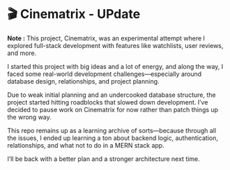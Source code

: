 # 🎬 Cinematrix - UPdate

**Note :** This project, Cinematrix, was an experimental attempt where I explored full-stack development with features like watchlists, user reviews, and more.

I started this project with big ideas and a lot of energy, and along the way, I faced some real-world development challenges—especially around database design, relationships, and project planning.

Due to weak initial planning and an undercooked database structure, the project started hitting roadblocks that slowed down development. I’ve decided to pause work on Cinematrix for now rather than patch things up the wrong way.

This repo remains up as a learning archive of sorts—because through all the issues, I ended up learning a ton about backend logic, authentication, relationships, and what not to do in a MERN stack app.

I’ll be back with a better plan and a stronger architecture next time.

